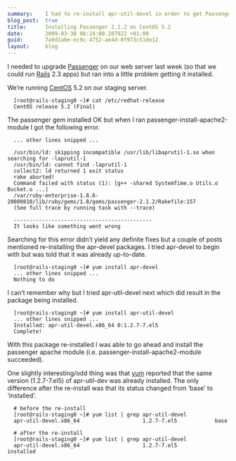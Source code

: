```yaml
---
summary:    I had to re-install apr-util-devel in order to get Passenger (mod_rails) 2.1.2 to install on CentOS 5.2.
blog_post:  true
title:      Installing Passenger 2.1.2 on CentOS 5.2
date:       2009-03-30 08:24:00.287922 +01:00
guid:       7a9d1abe-ec9c-4752-ae4d-0f973c51de12
layout:     blog
---
```


I needed to upgrade [Passenger](http://www.modrails.com/) on our web
server last week (so that we could run [Rails](http://rubyonrails.org/)
2.3 apps) but ran into a little problem getting it installed.

We’re running [CentOS](http://www.centos.org/) 5.2 on our staging
server.

``` code
  [root@rails-staging0 ~]# cat /etc/redhat-release
  CentOS release 5.2 (Final)
```

The passenger gem installed OK but when I ran
passenger-install-apache2-module I got the following error.

``` code
  ... other lines snipped ...

  /usr/bin/ld: skipping incompatible /usr/lib/libaprutil-1.so when searching for -laprutil-1
  /usr/bin/ld: cannot find -laprutil-1
  collect2: ld returned 1 exit status
  rake aborted!
  Command failed with status (1): [g++ -shared SystemTime.o Utils.o Bucket.o ...]
  /var/ruby-enterprise-1.8.6-20080810/lib/ruby/gems/1.8/gems/passenger-2.1.2/Rakefile:157
  (See full trace by running task with --trace)

  --------------------------------------------
  It looks like something went wrong
```

Searching for this error didn’t yield any definite fixes but a couple of
posts mentioned re-installing the apr-devel packages. I tried apr-devel
to begin with but was told that it was already up-to-date.

``` code
  [root@rails-staging0 ~]# yum install apr-devel
  ... other lines snipped ...
  Nothing to do
```

I can’t remember why but I tried apr-util-devel next which did result in
the package being installed.

``` code
  [root@rails-staging0 ~]# yum install apr-util-devel
  ... other lines snipped ...
  Installed: apr-util-devel.x86_64 0:1.2.7-7.el5
  Complete!
```

With this package re-installed I was able to go ahead and install the
passenger apache module (i.e. passenger-install-apache2-module
succeeded).

One slightly interesting/odd thing was that
[yum](http://en.wikipedia.org/wiki/Yellow_dog_Updater,_Modified)
reported that the same version (1.2.7-7.el5) of apr-util-dev was already
installed. The only difference after the re-install was that its status
changed from ‘base’ to ‘installed’.

``` code
  # before the re-install
  [root@rails-staging0 ~]# yum list | grep apr-util-devel
  apr-util-devel.x86_64                    1.2.7-7.el5            base

  # after the re-install
  [root@rails-staging0 ~]# yum list | grep apr-util-devel
  apr-util-devel.x86_64                    1.2.7-7.el5            installed
```
